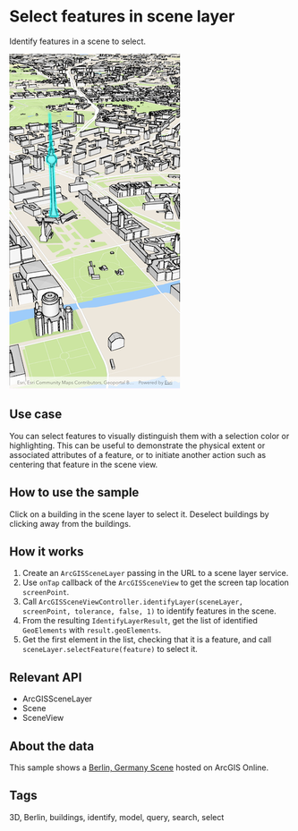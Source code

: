 # Select features in scene layer

Identify features in a scene to select.

![Image of select features in scene layer](select_features_in_scene_layer.png)

## Use case

You can select features to visually distinguish them with a selection color or highlighting. This can be useful to demonstrate the physical extent or associated attributes of a feature, or to initiate another action such as centering that feature in the scene view.

## How to use the sample

Click on a building in the scene layer to select it. Deselect buildings by clicking away from the buildings.

## How it works

1. Create an `ArcGISSceneLayer` passing in the URL to a scene layer service.
2. Use `onTap` callback of the `ArcGISSceneView` to get the screen tap location `screenPoint`.
3. Call `ArcGISSceneViewController.identifyLayer(sceneLayer, screenPoint, tolerance, false, 1)` to identify features in the scene.
4. From the resulting `IdentifyLayerResult`, get the list of identified `GeoElements` with `result.geoElements`.
5. Get the first element in the list, checking that it is a feature, and call `sceneLayer.selectFeature(feature)` to select it.

## Relevant API

* ArcGISSceneLayer
* Scene
* SceneView

## About the data

This sample shows a [Berlin, Germany Scene](https://www.arcgis.com/home/item.html?id=31874da8a16d45bfbc1273422f772270) hosted on ArcGIS Online.

## Tags

3D, Berlin, buildings, identify, model, query, search, select
